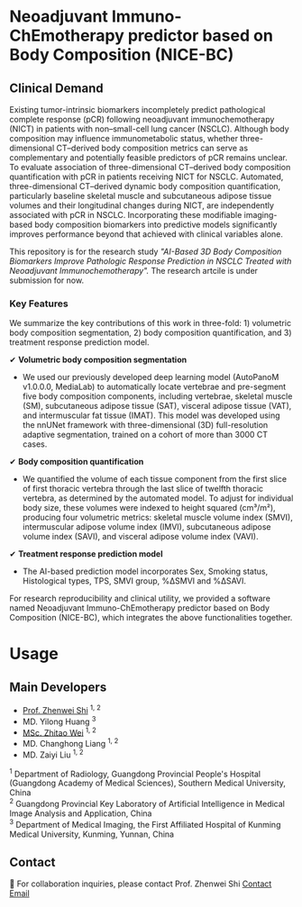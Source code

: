 # Neoadjuvant Immuno-ChEmotherapy predictor based on Body Composition (NICE-BC)
## Clinical Demand
Existing tumor-intrinsic biomarkers incompletely predict pathological complete response (pCR) following neoadjuvant immunochemotherapy (NICT) in patients with non–small-cell lung cancer (NSCLC). Although body composition may influence immunometabolic status, whether three-dimensional CT–derived body composition metrics can serve as complementary and potentially feasible predictors of pCR remains unclear. To evaluate association of three-dimensional CT–derived body composition quantification with pCR in patients receiving NICT for NSCLC. Automated, three-dimensional CT–derived dynamic body composition quantification, particularly baseline skeletal muscle and subcutaneous adipose tissue volumes and their longitudinal changes during NICT, are independently associated with pCR in NSCLC. Incorporating these modifiable imaging-based body composition biomarkers into predictive models significantly improves performance beyond that achieved with clinical variables alone.

This repository is for the research study *"AI-Based 3D Body Composition Biomarkers Improve Pathologic Response Prediction in NSCLC Treated with Neoadjuvant Immunochemotherapy".* The research artcile is under submission for now.

### Key Features

We summarize the key contributions of this work in three-fold: 1) volumetric body composition segmentation, 2) body composition quantification, and 3) treatment response prediction model. 

✔ **Volumetric body composition segmentation** 
- We used our previously developed deep learning model (AutoPanoM v1.0.0.0, MediaLab) to automatically locate vertebrae and pre-segment five body composition components, including vertebrae, skeletal muscle (SM), subcutaneous adipose tissue (SAT), visceral adipose tissue (VAT), and intermuscular fat tissue (IMAT). This model was developed using the nnUNet framework with three-dimensional (3D) full-resolution adaptive segmentation, trained on a cohort of more than 3000 CT cases.
  
✔ **Body composition quantification**
- We quantified the volume of each tissue component from the first slice of first thoracic vertebra through the last slice of twelfth thoracic vertebra, as determined by the automated model. To adjust for individual body size, these volumes were indexed to height squared (cm³/m²), producing four volumetric metrics: skeletal muscle volume index (SMVI), intermuscular adipose volume index (IMVI), subcutaneous adipose volume index (SAVI), and visceral adipose volume index (VAVI).
  
✔ **Treatment response prediction model**
- The AI-based prediction model incorporates Sex, Smoking status, Histological types, TPS, SMVI group, %∆SMVI and %∆SAVI.

For research reproducibility and clinical utility, we provided a software named Neoadjuvant Immuno-ChEmotherapy predictor based on Body Composition (NICE-BC), which integrates the above functionalities together.

# Usage

## Main Developers

 - [Prof. Zhenwei Shi](https://github.com/zhenweishi) <sup/>1, 2
 - MD. Yilong Huang <sup/>3
 - [MSc. Zhitao Wei](https://github.com/kissablemt) <sup/>1, 2
 - MD. Changhong Liang <sup/>1, 2
 - MD. Zaiyi Liu <sup/>1, 2
 
<sup>1</sup> Department of Radiology, Guangdong Provincial People's Hospital (Guangdong Academy of Medical Sciences), Southern Medical University, China <br/>
<sup>2</sup> Guangdong Provincial Key Laboratory of Artificial Intelligence in Medical Image Analysis and Application, China <br/>
<sup>3</sup> Department of Medical Imaging, the First Affiliated Hospital of Kunming Medical University, Kunming, Yunnan, China <br/>

## Contact

📧 For collaboration inquiries, please contact Prof. Zhenwei Shi [Contact Email](shizhenwei@gdph.org.cn)







